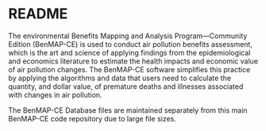 # README #

The environmental Benefits Mapping and Analysis Program—Community Edition (BenMAP-CE) is used to conduct air pollution benefits assessment, which is the art and science of applying findings from the epidemiological and economics literature to estimate the health impacts and economic value of air pollution changes. The BenMAP-CE software simplifies this practice by applying the algorithms and data that users need to calculate the quantity, and dollar value, of premature deaths and illnesses associated with changes in air pollution.

The BenMAP-CE Database files are maintained separately from this main BenMAP-CE code repository due to large file sizes.